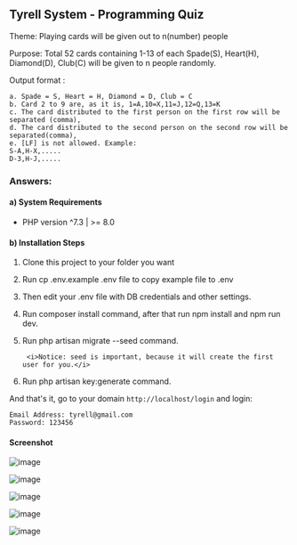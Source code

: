 ## Tyrell System - Programming Quiz
Theme: Playing cards will be given out to n(number) people

Purpose: Total 52 cards containing 1-13 of each Spade(S), Heart(H), Diamond(D), Club(C) will be
given to n people randomly.

Output format :
```
a. Spade = S, Heart = H, Diamond = D, Club = C
b. Card 2 to 9 are, as it is, 1=A,10=X,11=J,12=Q,13=K
c. The card distributed to the first person on the first row will be separated (comma),
d. The card distributed to the second person on the second row will be separated(comma),
e. [LF] is not allowed. Example:
S-A,H-X,.....
D-3,H-J,.....
```

### Answers:
#### a) System Requirements
- PHP version ^7.3 | >= 8.0

#### b) Installation Steps

1. Clone this project to your folder you want

2. Run cp .env.example .env file to copy example file to .env

3. Then edit your .env file with DB credentials and other settings.

4. Run composer install command, after that run npm install and npm run dev.

5. Run php artisan migrate --seed command.

        <i>Notice: seed is important, because it will create the first user for you.</i>

6. Run php artisan key:generate command.

And that's it, go to your domain `http://localhost/login` and login:
```
Email Address: tyrell@gmail.com
Password: 123456
```


#### Screenshot
![image](https://user-images.githubusercontent.com/93239445/215782913-7410d7b0-8182-4f96-85b4-61232b965288.png)

![image](https://user-images.githubusercontent.com/93239445/215783932-b59c8ca9-a08e-4047-a9cb-3e31fd41b19e.png)

![image](https://user-images.githubusercontent.com/93239445/215784353-7caee0a3-3002-4fd1-997a-cfc142e8c0da.png)

![image](https://user-images.githubusercontent.com/93239445/215784935-05a7321b-d2ab-42d3-8762-34eac993af6b.png)


![image](https://user-images.githubusercontent.com/93239445/215784639-24096f6e-6172-4441-9c6c-ea2f18f82cfc.png)

